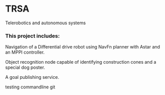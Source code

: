 # TRSA

Telerobotics and autonomous systems

### This project includes:

Navigation of a Differential drive robot using NavFn planner with Astar and
an MPPI controller.

Object recognition node capable of identifying construction cones and a
special dog poster.

A goal publishing service.

testing commandline git
